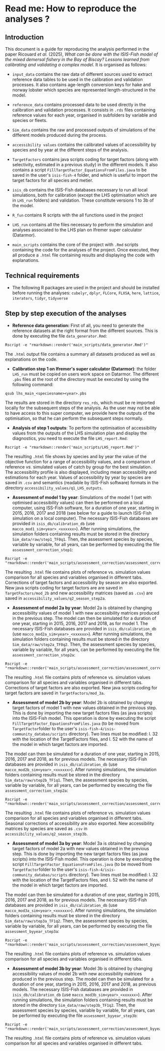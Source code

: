 # Read me: How to reproduce the analyses ?


## Introduction

This document is a guide for reproducing the analysis performed in the paper Ricouard *et al.* (2025), *What can be done with the ISIS-Fish model of the mixed demersal fishery in the Bay of Biscay? Lessons learned from calibrating and validating a complex model*. It is organised as follows:

*  `input_data` contains the raw data of different sources used to extract reference data tables to be used in the calibration and validation processes. It also contains age-length conversion keys for hake and norway lobster which species are represented length-structured in the model. 

* `reference_data` contains processed data to be used directly in the calibration and validation processes. It consists in `.rds` files containing reference values for each year, organised in subfolders by variable and species or fleets.

* `Sim_data` contains the raw and processed outputs of simulations of the different models produced during the process.

* `accessibility values` contains the calibrated values of accessibility by species and by year at the different steps of the analysis.

* `TargetFactors` contains java scripts coding for target factors (along with selectivity, estimated in a previous study) in the different models. It also contains a script `FillTargetFactor_EquationsFromFiles.java` to be saved in the user's  `isis-fish-4` folder, and which is useful to import the target factors for all species and metier.

* `isis_db` contains the ISIS-Fish databases necessary to run all local simulations, both for calibration (except the LHS optimisation which are in `LHS_run` folders) and validation. These constitute versions 1 to 3b of the model.

* `R_fun` contains R scripts with the all functions used in the project 

* `LHS_run` contains all the files necessary to perform the simulation and analyses associated to the LHS plan on Ifremer super calculator (Datarmor). 

* `main_scripts` contains the core of the project with `.Rmd` scripts containing the code for the analyses of the project. Once executed, they all produce a `.html` file containing results and displaying the code with explanations.

## Technical requirements

* The following R packages are used in the project and should be installed before running the analyses: `cubelyr`, `dplyr`, `FLCore`, `FLXSA`, `here`, `lattice`, `iterators`, `tidyr`, `tidyverse` 

## Step by step execution of the analyses

* **Reference data generation:** First of all, you need to generate the reference datasets at the right format from the different sources. This is done by executing the file `data_generator.Rmd`:
```
Rscript -e "rmarkdown::render('main_scripts/data_generator.Rmd')"
```
The `.html` output file contains a summary all datasets produced as well as explanations on the code.

* **Calibration step 1 on Ifremer's super calculator (Datarmor)**: the folder `LHS_run` must be copied on users work space on Datarmor. The different `.pbs` files at the root of the directory must be executed by using the following command:
```
qsub lhs_main_<speciesname><year>.pbs
```
The results are stored in the directory `res_rds`, which must be re imported locally for the subsequent steps of the analysis. As the user may not be able to have access to this super computer, we provide  here the outputs of the optimisation, so that he can perform the subsequent steps normally.

* **Analysis of step 1 outputs**: To perform the optimisation of accessibility values from the outputs of the LHS simulation plan and display the diagnostics, you need to execute the file `LHS_report.Rmd`:
```
Rscript -e "rmarkdown::render('main_scripts/LHS_report.Rmd')"
```
The resulting `.html` file shows by species and by year the value of the objective function for a range of accessibility values, and a comparison of reference *vs.* simulated values of catch by group for the best simulation. The accessibility profile is also displayed, including mean accessibility and estimations for each year. Values of accessibility by year by species are saved in `.csv` and semantics (readable by ISIS-Fish software) formats in the directory `accessibility_values/q1_LHS_outputs`.

* **Assessment of model 1 by year**: Simulations of the model 1 (set with optimised accessibility values) can then be performed on a local computer, using ISS-Fish software, for a duration of one year, starting in 2015, 2016, 2017 and 2018 (see below for a guide to launch ISIS-Fish simulation on a local computer). The necessary ISIS-Fish databases are provided in `isis_db/calibration_db` (use `macco_mod1_sim<year>_<xxxxxx>`). After running simulations, the  simulation folders containing results must be stored in the directory `Sim_data/raw/step1_TF0q1`. Then, the assessment species by species, variable by variable, for all years, can be performed by executing the file `assessment_correction_step1`:
```
Rscript -e "rmarkdown::render('main_scripts/assessment_correction/assessment_correction_step1.Rmd')"
```
The resulting `.html` file contains plots of reference vs. simulation values comparison for all species and variables organised in different tabs. Corrections of target factors and accessibility by season are also exported. New java scripts coding for target factors are are saved in `TargetFactors/mod_2b` and new accessibility matrices (saved as `.csv`) are saved in `accessibility_values/q2_season_step2a`.

* **Assessment of model 2a by year**: Model 2a is obtained by changing accessibility values of model 1 with new accessibility matrices produced in the previous step. The model can then be simulated for a duration of one year, starting in 2015, 2016, 2017 and 2018, as for model 1. The necessary ISIS-Fish databases are provided in `isis_db/calibration_db` (use `macco_mod2a_sim<year>_<xxxxxx>`). After running simulations, the  simulation folders containing results must be stored in the directory `Sim_data/raw/step2a_TF0q2`. Then, the assessment species by species, variable by variable, for all years, can be performed by executing the file `assessment_correction_step2a`:
```
Rscript -e "rmarkdown::render('main_scripts/assessment_correction/assessment_correction_step2a.Rmd')"
```
The resulting `.html` file contains plots of reference vs. simulation values comparison for all species and variables organised in different tabs. Corrections of target factors are also exported. New java scripts coding for target factors are saved in `TargetFactors/mod_3a`.

* **Assessment of model 2b by year**: Model 2b is obtained by changing target factors of model 1 with new values obtained in the previous step. This is done by importing the new target factors files (as java scripts) into the ISIS-Fish model. This operation is done by executing the script `FillTargetFactor_EquationsFromFiles.java` (to be moved from `TargetFactor`folder to the user's `isis-fish-4/isis-community_databas/scripts` directory).  Two lines must be modified: l. 32 with the location of the TargetFactors files, and l. 52 with the name of the model in which target factors are imported.

The model can then be simulated for a duration of one year, starting in 2015, 2016, 2017 and 2018, as for previous models. The necessary ISIS-Fish databases are provided in `isis_db/calibration_db` (use `macco_mod2b_sim<year>_<xxxxxx>`). After running simulations, the  simulation folders containing results must be stored in the directory `Sim_data/raw/step2b_TF1q1`. Then, the assessment species by species, variable by variable, for all years, can be performed by executing the file `assessment_correction_step2a`:
```
Rscript -e "rmarkdown::render('main_scripts/assessment_correction/assessment_correction_step2b.Rmd')"
```
The resulting `.html` file contains plots of reference vs. simulation values comparison for all species and variables organised in different tabs. Seasonal corrections of accessibility are also exported. New accessibility matrices by species are saved as `.csv` in `accessibility_values/q2_season_step3b`.

* **Assessment of model 3a by year**: Model 3a is obtained by changing target factors of model 2a with new values obtained in the previous step. This is done by importing the new target factors files (as java scripts) into the ISIS-Fish model. This operation is done by executing the script `FillTargetFactor_EquationsFromFiles.java` (to be moved from `TargetFactor`folder to the user's `isis-fish-4/isis-community_databas/scripts` directory).  Two lines must be modified: l. 32 with the location of the TargetFactors files, and l. 52 with the name of the model in which target factors are imported.

The model can then be simulated for a duration of one year, starting in 2015, 2016, 2017 and 2018, as for previous models. The necessary ISIS-Fish databases are provided in `isis_db/calibration_db` (use `macco_mod3a_sim<year>_<xxxxxx>`). After running simulations, the  simulation folders containing results must be stored in the directory `Sim_data/raw/step3a_TF1q2`. Then, the assessment species by species, variable by variable, for all years, can be performed by executing the file `assessment_byyear_step3a`:
```
Rscript -e "rmarkdown::render('main_scripts/assessment_correction/assessment_byyear_step3a.Rmd')"
```
The resulting `.html` file contains plots of reference vs. simulation values comparison for all species and variables organised in different tabs. 


* **Assessment of model 3b by year**: Model 3b is obtained by changing accessibility values of model 2b with new accessibility matrices produced in the previous step. The model can then be simulated for a duration of one year, starting in 2015, 2016, 2017 and 2018, as previous models. The necessary ISIS-Fish databases are provided in `isis_db/calibration_db` (use `macco_mod3b_sim<year>_<xxxxxx>`). After running simulations, the  simulation folders containing results must be stored in the directory `Sim_data/raw/step3b_TF1q2`. Then, the assessment species by species, variable by variable, for all years, can be performed by executing the file `assessment_byyear_step3b`:
```
Rscript -e "rmarkdown::render('main_scripts/assessment_correction/assessment_byyear_step3b.Rmd')"
```
The resulting `.html` file contains plots of reference vs. simulation values comparison for all species and variables organised in different tabs. 